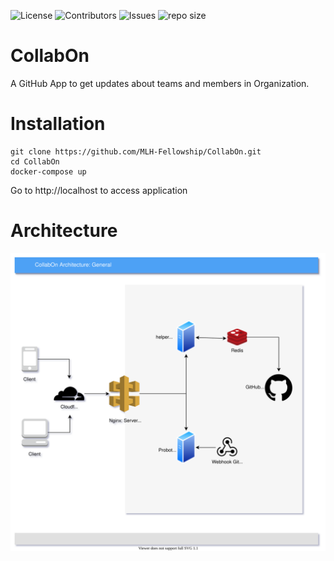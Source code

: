 
![License](https://img.shields.io/badge/License-ISC-yellowgreen)
![Contributors](https://img.shields.io/github/contributors/MLH-Fellowship/CollabOn)
![Issues](https://img.shields.io/github/issues/MLH-Fellowship/CollabOn?style=flat-square)
![repo size](https://img.shields.io/github/repo-size/MLH-Fellowship/CollabOn)

# CollabOn

A GitHub App to get updates about teams and members in Organization.

# Installation

```
git clone https://github.com/MLH-Fellowship/CollabOn.git
cd CollabOn
docker-compose up
```
Go to http://localhost to access application

# Architecture  

![CollabOn Architecture](CollabOn.svg "CollabOn Architecture")